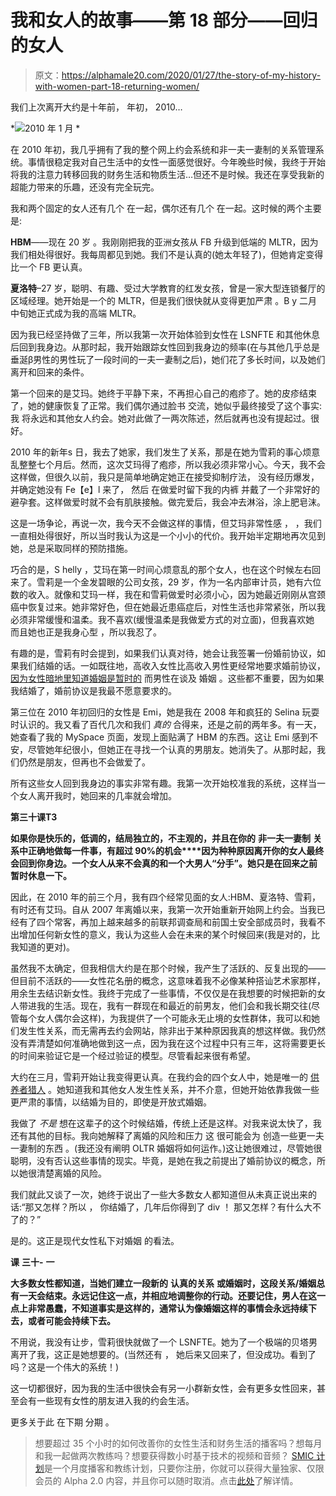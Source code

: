 # 我和女人的故事——第 18 部分——回归的女人

> 原文：<https://alphamale20.com/2020/01/27/the-story-of-my-history-with-women-part-18-returning-women/>

我们上次离开大约是十年前， 年初， 2010…

*![](img/a7e49f4246748d10d23b9f8829a0320a.png)2010 年 1 月 * 

在 2010 年初，我几乎拥有了我的整个网上约会系统和非一夫一妻制的关系管理系统。事情很稳定我对自己生活中的女性一面感觉很好。今年晚些时候，我终于开始将我的注意力转移回我的财务生活和物质生活…但还不是时候。我还在享受我新的超能力带来的乐趣，还没有完全玩完。

我和两个固定的女人还有几个 在一起，偶尔还有几个 在一起。这时候的两个主要是:

**HBM**——现在 20 岁 。我刚刚把我的亚洲女孩从 FB 升级到低端的 MLTR，因为我们相处得很好。我每周都见到她。我们不是认真的(她太年轻了)，但她肯定变得比一个 FB 更认真。

**夏洛特**–27 岁，聪明、有趣、受过大学教育的红发女孩，曾是一家大型连锁餐厅的区域经理。她开始是一个的 MLTR，但是我们很快就从变得更加严肃 。B y 二月中旬她正式成为我的高端 MLTR。

因为我已经坚持做了三年，所以我第一次开始体验到女性在 LSNFTE 和其他休息后回到我身边。从那时起，我开始跟踪女性回到我身边的频率(在与其他几乎总是垂涎β男性的男性玩了一段时间的一夫一妻制之后)，她们花了多长时间，以及她们离开和回来的条件。

第一个回来的是艾玛。她终于平静下来，不再担心自己的疱疹了。她的皮疹结束了，她的健康恢复了正常。我们偶尔通过脸书 交流，她似乎最终接受了这个事实:我 将永远和其他女人约会。她对此做了一两次陈述，然后就再也没有提起过。很好。

2010 年的新年s 日，我去了她家，我们发生了关系，那是在她为雪莉的事心烦意乱整整七个月后。然而，这次艾玛得了疱疹，所以我必须非常小心。今天，我不会这样做，但很久以前，我只是简单地确定她正在接受抑制疗法， 没有经历爆发，并确定她没有 Fe【e】l 来了， 然后 在做爱时留下我的内裤 并戴了一个非常好的避孕套。这样做爱时就不会有肌肤接触。做完爱后，我会冲去淋浴，涂上肥皂沫。

这是一场争论，再说一次，我今天不会做这样的事情，但艾玛非常性感 ， ，我们一直相处得很好，所以当时我认为这是一个小小的代价。我开始半定期地再次见到她，总是采取同样的预防措施。

巧合的是，S helly ，艾玛在第一时间心烦意乱的那个女人，也在这个时候左右回来了。雪莉是一个金发碧眼的公司女孩，29 岁，作为一名内部审计员，她有六位数的收入。就像和艾玛一样，我在和雪莉做爱时必须小心，因为她最近刚刚从宫颈癌中恢复过来。她非常好色，但在她最近患癌症后，对性生活也非常紧张，所以我必须非常缓慢和温柔。我不喜欢(缓慢温柔是我做爱方式的对立面)，但我喜欢她 而且她也正是我身心型 ，所以我忍了。

有趣的是，雪莉有时会提到，如果我们认真对待，她会让我签署一份婚前协议，如果我们结婚的话。一如既往地，高收入女性比高收入男性更经常地要求婚前协议， [因为女性暗地里知道婚姻是暂时的](https://blackdragonblog.com/2013/03/21/weddings-mean-nothing-heres-how-to-prove-it/) 而男性在谈及 婚姻 。这些都不重要，因为如果我结婚了，婚前协议是我最不愿意要求的。

第三位在 2010 年初回归的女性是 Emi，她是我在 2008 年和疯狂的 Selina 玩耍时认识的。我又看了百代几次和我们 *真的* 合得来，还是之前的两年多。有一天，她查看了我的 MySpace 页面，发现上面贴满了 HBM 的东西。这让 Emi 感到不安，尽管她年纪很小，但她正在寻找一个认真的男朋友。她消失了。从那时起，我们仍然是朋友，但再也不会做爱了。

所有这些女人回到我身边的事实非常有趣。我第一次开始校准我的系统，这样当一个女人离开我时，她回来的几率就会增加。

**第三十课T3**

**如果你是快乐的，低调的，结局独立的，不主观的，并且在你的** **非一夫一妻制** **关系中正确地做每一件事，有超过 90%的机会****因为种种原因离开你的女人最终会回到你身边。一个女人从来不会真的和一个大男人“分手”。她只是在回来之前暂时休息一下。**

因此，在 2010 年的前三个月，我有四个经常见面的女人:HBM、夏洛特、雪莉，有时还有艾玛。自从 2007 年离婚以来，我第一次开始重新开始网上约会。当我已经有了四个常客，再加上越来越多的前联邦调查局和前国土安全部成员时，我看不出增加任何新女性的意义，我认为这些人会在未来的某个时候回来(我是对的，比我知道的更对)。

虽然我不太确定，但我相信大约是在那个时候，我产生了活跃的、反复出现的——但目前不活跃的——女性花名册的概念，这意味着我不必像某种搭讪艺术家那样，用余生去结识新女性。我终于完成了一些事情，不仅仅是在我想要的时候把新的女人带进我的生活。现在，我有一群现在和最近的前男友，他们会和我长期交往(尽管每个女人偶尔会这样)，为我提供了一个可能永无止境的女性群体，我可以和她们发生性关系，而无需再去约会网站，除非出于某种原因我真的想这样做。我仍然没有弄清楚如何准确地做到这一点，因为我在这个过程中只有三年，这将需要更长的时间来验证它是一个经过验证的模型。尽管看起来很有希望。

大约在三月，雪莉开始让我变得更认真。在我约会的四个女人中，她是唯一的 [供养者猎人](https://blackdragonblog.com/2013/11/17/provider-hunters/) 。她知道我和其他女人发生性关系，并不介意，但她开始依靠我做一些更严肃的事情，以结婚为目的，即使是开放式婚姻。

我做了 *不是* 想在这辈子的这个时候结婚，传统上还是这样。对我来说太快了，我还有其他的目标。我向她解释了离婚的风险和压力 这 很可能会为 创造一些更一夫一妻制的东西 。(我还没有阐明 OLTR 婚姻将如何运作。)这让她很难过，尽管她很聪明，没有否认这些事情的现实。毕竟，是她在我之前提出了婚前协议的概念，所以她很清楚离婚的风险。

我们就此又谈了一次，她终于说出了一些大多数女人都知道但从未真正说出来的话:“那又怎样？所以 ， 你结婚了，几年后你得到了 div ！ 那又怎样？有什么大不了的？”

是的。这正是现代女性私下对婚姻 的看法。

**课** **三十-** **一**

**大多数女性都知道，当她们建立一段新的** **认真的关系** **或婚姻时，这段关系/婚姻总有一天会结束。永远记住这一点，并相应地调整你的行动。还要记住，男人在这一点上非常愚蠢，不知道事实是这样的，通常认为像婚姻这样的事情会永远持续下去，或者可能会持续下去。**

不用说，我没有让步，雪莉很快就做了一个 LSNFTE。她为了一个极端的贝塔男离开了我，这正是她想要的。(当然还有 ， 她后来又回来了，但没成功。看到了吗？这是一个伟大的系统！)

这一切都很好，因为我的生活中很快会有另一小群新女性，会有更多女性回来，甚至会有一些现有女性的朋友进入我的约会生活。

更多关于此 在下期 分期 。

> 想要超过 35 个小时的如何改善你的女性生活和财务生活的播客吗？想每月和我一起做两次教练吗？想要获得数小时基于技术的视频和音频？ [SMIC 计划](https://alphamale20.kartra.com/page/vIL17)是一个月度播客和教练计划，只要你注册，你就可以获得大量独家、仅限会员的 Alpha 2.0 内容，并且你可以随时取消。点击[此处](https://alphamale20.kartra.com/page/vIL17)了解详情。